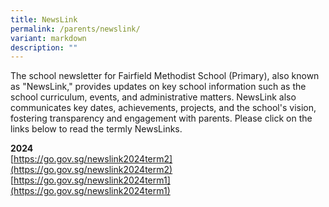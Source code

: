 ```yaml
---
title: NewsLink
permalink: /parents/newslink/
variant: markdown
description: ""
---
```

The school newsletter for Fairfield Methodist School (Primary), also known as "NewsLink," provides updates on key school information such as the school curriculum, events, and administrative matters. NewsLink also communicates key dates, achievements, projects, and the school's vision, fostering transparency and engagement with parents. Please click on the links below to read the termly NewsLinks.

**2024**
<br>[https://go.gov.sg/newslink2024term2](https://go.gov.sg/newslink2024term2)
<br>[https://go.gov.sg/newslink2024term1](https://go.gov.sg/newslink2024term1)